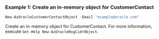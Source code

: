 ### Example 1: Create an in-memory object for CustomerContact
```powershell
New-AzOracleCustomerContactObject -Email "example@oracle.com"
```

Create an in-memory object for CustomerContact.
For more information, execute `Get-Help New-AzOracleNsgCidrObject`.